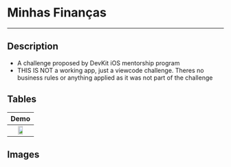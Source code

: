 # Minhas Finanças
---
## Description
- A challenge proposed by DevKit iOS mentorship program
- THIS IS NOT a working app, just a viewcode challenge. Theres no business rules or anything applied as it was not part of the challenge


## Tables

| Demo												      |
| :---:                                                   |
| <img src="https://github.com/gaspar-d/DevKit-MinhasFinancas/blob/main/DevKit-Minhas-Financas/Resources/Images/Devi-kit-Minhas-Financas.gif" width="50%" /> |   


## Images

<!--<p float="left" align="center" />-->
<!--<img src="https://github.com/gaspar-d/DevKit-MinhasFinancas/tree/main/Challenge/Resources/Images/Home.png" width="50%" />-->
<!--<img src="https://github.com/gaspar-d/DevKit-MinhasFinancas/tree/main/Challenge/Resources/Images/Expenses.png" width="50%" />-->
<!--<img src=:"https://urltoimage.gif" width="33%" />-->
<!--<p/>-->

